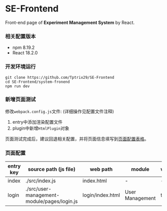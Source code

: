 # SE-Frontend 
Front-end page of **Experiment Management System** by React.

### 相关配置版本
- npm 8.19.2
- React 18.2.0

### 开发环境运行
```
git clone https://github.com/Tptrix29/SE-Frontend
cd SE-Frontend/system-fronend
npm run dev
```

### 新增页面测试
修改`webpack.config.js`文件: (详细操作见配置文件注释)
1. entry中添加渲染配置文件
2. plugin中新增`HtmlPlugin`对象

页面测试完成后，建议回退相关配置，并将页面信息填写到[页面配置表格](#页面配置)。

### 页面配置
|entry key|source path (js file)| web path|module|writer
|--|--|--|--|--|
|index|./src/index.js|index.html|-|-|
|login|./src/user-management-module/pages/login.js|login/index.html|User Management|tp|




